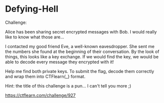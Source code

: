 # Defying-Hell
Challenge:

Alice has been sharing secret encrypted messages with Bob. I would really like to know what those are...

I contacted my good friend Eve, a well-known eavesdropper. She sent me the numbers she found at the beginning of their conversation. By the look of things, this looks like a key exchange. If we would find the key, we would be able to decode every message they encrypted with it!

Help me find both private keys. To submit the flag, decode them correctly and wrap them into CTFlearn{<Alice>_<Bob>} format.

Hint: the title of this challenge is a pun... I can't tell you more ;)

https://ctflearn.com/challenge/927
